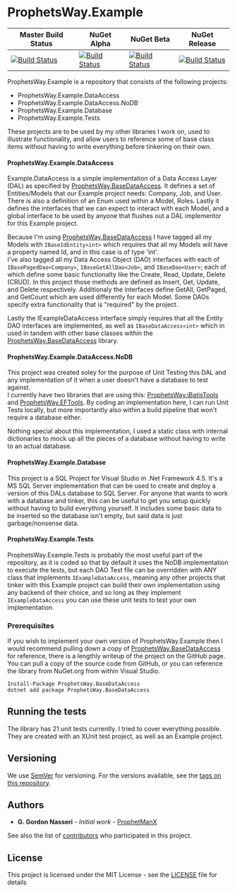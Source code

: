 # ProphetsWay.Example


| Master Build Status | NuGet Alpha | NuGet Beta | NuGet Release |
|   ---   |   ---   |   ---   |   ---   |
| [![Build Status](https://dev.azure.com/ProphetsWay/ProphetsWay%20GitHub%20Projects/_apis/build/status/Example?branchName=master&stageName=Build%20Stage&jobName=CI%20Build)](https://dev.azure.com/ProphetsWay/ProphetsWay%20GitHub%20Projects/_build/latest?definitionId=21&branchName=master)| [![Build Status](https://dev.azure.com/ProphetsWay/ProphetsWay%20GitHub%20Projects/_apis/build/status/Example?branchName=master&stageName=Deploy%20Alpha%20NuGet%20Package)](https://dev.azure.com/ProphetsWay/ProphetsWay%20GitHub%20Projects/_build/latest?definitionId=21&branchName=master) | [![Build Status](https://dev.azure.com/ProphetsWay/ProphetsWay%20GitHub%20Projects/_apis/build/status/Example?branchName=master&stageName=Deploy%20Beta%20NuGet%20Package)](https://dev.azure.com/ProphetsWay/ProphetsWay%20GitHub%20Projects/_build/latest?definitionId=21&branchName=master) | [![Build Status](https://dev.azure.com/ProphetsWay/ProphetsWay%20GitHub%20Projects/_apis/build/status/Example?branchName=master&stageName=Deploy%20Release%20NuGet%20Package)](https://dev.azure.com/ProphetsWay/ProphetsWay%20GitHub%20Projects/_build/latest?definitionId=21&branchName=master)



ProphetsWay.Example is a repository that consists of the following projects:
 - ProphetsWay.Example.DataAccess
 - ProphetsWay.Example.DataAccess.NoDB
 - ProphetsWay.Example.Database
 - ProphetsWay.Example.Tests

These projects are to be used by my other libraries I work on, used to illustrate functionality, and allow users to reference some of base class items
without having to write everything before tinkering on their own.

#### ProphetsWay.Example.DataAccess
Example.DataAccess is a simple implementation of a Data Access Layer (DAL) as specified by [ProphetsWay.BaseDataAccess](https://github.com/ProphetManX/ProphetsWay.BaseDataAccess). 
It defines a set of Entities/Models that our Example project needs: Company, Job, and User.  There is also a definition of an Enum used within a Model, Roles.
Lastly it defines the interfaces that we can expect to interact with each Model, and a global interface to be used by anyone that flushes out a DAL implementor 
for this Example project.

Because I'm using [ProphetsWay.BaseDataAccess](https://github.com/ProphetManX/ProphetsWay.BaseDataAccess) I have tagged all my Models with 
```IBaseIdEntity<int>``` which requires that all my Models will have a property named Id, and in this case is of type 'int'.  
I've also tagged all my Data Access Object (DAO) interfaces with each of  ```IBasePagedDao<Company>```, ```IBaseGetAllDao<Job>```, 
and ```IBaseDao<User>```; each of which define some basic functionalty like the Create, Read, Update, Delete (CRUD).  In this 
project those methods are defined as Insert, Get, Update, and Delete respectively.  Additionaly the interfaces define GetAll, GetPaged, 
and GetCount which are used differently for each Model.  Some DAOs specify extra functionality that is "required" by the project.

Lastly the IExampleDataAccess interface simply requires that all the Entity DAO interfaces are implemented, as well as ```IBaseDataAccess<int>```
which in used in tandem with other base classes within the [ProphetsWay.BaseDataAccess](https://github.com/ProphetManX/ProphetsWay.BaseDataAccess) library.


#### ProphetsWay.Example.DataAccess.NoDB
This project was created soley for the purpose of Unit Testing this DAL and any implementation of it when a user doesn't have a database to test against.  
I currently have two libraries that are using this: [ProphetsWay.iBatisTools](https://github.com/ProphetManX/ProphetsWay.iBatisTools) and 
[ProphetsWay.EFTools](https://github.com/ProphetManX/ProphetsWay.EFTools).  By coding an implementation here, I can run Unit Tests locally, but more importantly
also within a build pipeline that won't require a database either.  

Nothing special about this implementation, I used a static class with internal dictionaries to mock up all the pieces of a database without having to write
to an actual database.


#### ProphetsWay.Example.Database
This project is a SQL Project for Visual Studio in .Net Framework 4.5.  It's a MS SQL Server implementation that can be used to create and deploy 
a version of this DALs database to SQL Server.  For anyone that wants to work with a database and tinker, this can be useful to get you setup
quickly without having to build everything yourself.  It includes some basic data to be inserted so the database isn't empty, but said data is 
just garbage/nonsense data.


#### ProphetsWay.Example.Tests
ProphetsWay.Example.Tests is probably the most useful part of the repository, as it is coded so that by default it uses the NoDB implementation
to execute the tests, but each DAO Test file can be overridden with ANY class that implements ```IExampleDataAccess```, meaning any other projects
that tinker with this Example project can build their own implementation using any backend of their choice, and so long as they implement 
```IExampleDataAccess``` you can use these unit tests to test your own implementation.


### Prerequisites
If you wish to implement your own version of ProphetsWay.Example then I would recommend pulling down a copy of [ProphetsWay.BaseDataAccess](https://github.com/ProphetManX/ProphetsWay.BaseDataAccess)
for reference, there is a lengthly writeup of the project on the GitHub page.  You can pull a copy of the source code from GitHub, 
or you can reference the library from NuGet.org from within Visual Studio.

```
Install-Package ProphetsWay.BaseDataAccess 
dotnet add package ProphetsWay.BaseDataAccess 
```



## Running the tests

The library has 21 unit tests currently.  I tried to cover everything possible.  They are created with an XUnit test project, as well as an Example project.


## Versioning

We use [SemVer](http://semver.org/) for versioning. For the versions available, see the [tags on this repository](https://github.com/ProphetManX/ProphetsWay.Example/tags). 

## Authors

* **G. Gordon Nasseri** - *Initial work* - [ProphetManX](https://github.com/ProphetManX)

See also the list of [contributors](https://github.com/ProphetManX/ProphetsWay.Example/graphs/contributors) who participated in this project.

## License

This project is licensed under the MIT License - see the [LICENSE](LICENSE) file for details


